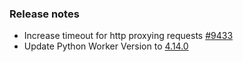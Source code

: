 ### Release notes

<!-- Please add your release notes in the following format:
- My change description (#PR)
-->
- Increase timeout for http proxying requests [#9433](https://github.com/Azure/azure-functions-host/pull/9433)
- Update Python Worker Version to [4.14.0](https://github.com/Azure/azure-functions-python-worker/releases/tag/4.14.0)
